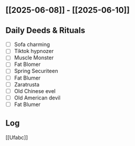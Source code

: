 ## [[2025-06-08]] - [[2025-06-10]]

## Daily Deeds & Rituals

- [ ] Sofa charming 
- [ ] Tiktok hypnozer
- [ ] Muscle Monster
- [ ] Fat Blomer
- [ ] Spring Securiteen
- [ ] Fat Blumer
- [ ] Zaratrusta
- [ ] Old Chinese evel
- [ ] Old American devil
- [ ] Fat Blumer
## Log

[[Ufabc]] 

